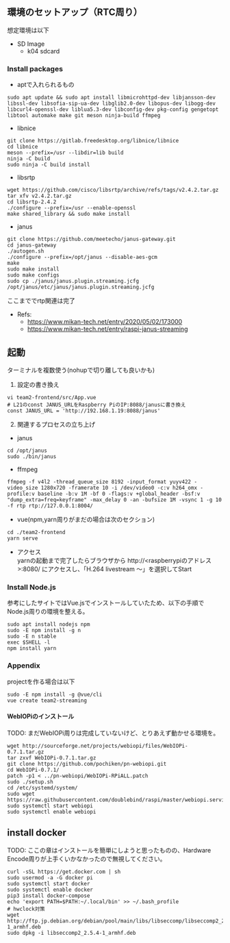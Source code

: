 ## 環境のセットアップ（RTC周り）

想定環境は以下  
* SD Image
  * k04 sdcard

### Install packages

* aptで入れられるもの

```
sudo apt update && sudo apt install libmicrohttpd-dev libjansson-dev libssl-dev libsofia-sip-ua-dev libglib2.0-dev libopus-dev libogg-dev libcurl4-openssl-dev liblua5.3-dev libconfig-dev pkg-config gengetopt libtool automake make git meson ninja-build ffmpeg
```

* libnice

```
git clone https://gitlab.freedesktop.org/libnice/libnice
cd libnice
meson --prefix=/usr --libdir=lib build
ninja -C build
sudo ninja -C build install
```

* libsrtp

```
wget https://github.com/cisco/libsrtp/archive/refs/tags/v2.4.2.tar.gz
tar xfv v2.4.2.tar.gz
cd libsrtp-2.4.2
./configure --prefix=/usr --enable-openssl
make shared_library && sudo make install
```

* janus

```
git clone https://github.com/meetecho/janus-gateway.git
cd janus-gateway
./autogen.sh
./configure --prefix=/opt/janus --disable-aes-gcm
make
sudo make install
sudo make configs
sudo cp ./janus/janus.plugin.streaming.jcfg /opt/janus/etc/janus/janus.plugin.streaming.jcfg
```

ここまででrtp関連は完了

* Refs: 
  * https://www.mikan-tech.net/entry/2020/05/02/173000
  * https://www.mikan-tech.net/entry/raspi-janus-streaming


## 起動

ターミナルを複数使う(nohupで切り離しても良いかも)  

1. 設定の書き換え  

```
vi team2-frontend/src/App.vue
# L21のconst JANUS_URLをRaspberry PiのIP:8088/janusに書き換え
const JANUS_URL = 'http://192.168.1.19:8088/janus'
```

2. 関連するプロセスの立ち上げ

* janus

```
cd /opt/janus
sudo ./bin/janus
```

* ffmpeg

```
ffmpeg -f v4l2 -thread_queue_size 8192 -input_format yuyv422 -video_size 1280x720 -framerate 10 -i /dev/video0 -c:v h264_omx -profile:v baseline -b:v 1M -bf 0 -flags:v +global_header -bsf:v "dump_extra=freq=keyframe" -max_delay 0 -an -bufsize 1M -vsync 1 -g 10 -f rtp rtp://127.0.0.1:8004/
```

* vue(npm,yarn周りがまだの場合は次のセクション)

```
cd ./team2-frontend
yarn serve
```

* アクセス  
  yarnの起動まで完了したらブラウザから http://<raspberrypiのアドレス>:8080/ にアクセスし、「H.264 livestream ～」を選択してStart

### Install Node.js

参考にしたサイトではVue.jsでインストールしていたため、以下の手順でNode.js周りの環境を整える。

```
sudo apt install nodejs npm
sudo -E npm install -g n
sudo -E n stable
exec $SHELL -l
npm install yarn
```


### Appendix

projectを作る場合は以下
```
sudo -E npm install -g @vue/cli
vue create team2-streaming
```

#### WebIOPiのインストール

TODO: まだWebIOPi周りは完成していないけど、とりあえず動かせる環境を。

```
wget http://sourceforge.net/projects/webiopi/files/WebIOPi-0.7.1.tar.gz
tar zxvf WebIOPi-0.7.1.tar.gz
git clone https://github.com/pochiken/pn-webiopi.git
cd WebIOPi-0.7.1/
patch -p1 < ../pn-webiopi/WebIOPi-RPiALL.patch
sudo ./setup.sh
cd /etc/systemd/system/
sudo wget https://raw.githubusercontent.com/doublebind/raspi/master/webiopi.service
sudo systemctl start webiopi
sudo systemctl enable webiopi
```


## install docker

TODO: ここの章はインストールを簡単にしようと思ったものの、Hardware Encode周りが上手くいかなかったので無視してください。

```
curl -sSL https://get.docker.com | sh
sudo usermod -a -G docker pi
sudo systemctl start docker
sudo systemctl enable docker
pip3 install docker-compose
echo 'export PATH=$PATH:~/.local/bin' >> ~/.bash_profile
# hwclock対策
wget http://ftp.jp.debian.org/debian/pool/main/libs/libseccomp/libseccomp2_2.5.4-1_armhf.deb
sudo dpkg -i libseccomp2_2.5.4-1_armhf.deb
```
